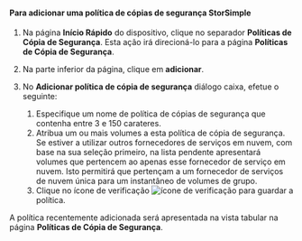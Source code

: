 
<!--author=alkohli last changed: 9/11/15-->

#### <a name="to-add-a-storsimple-backup-policy"></a>Para adicionar uma política de cópias de segurança StorSimple
1. Na página **Início Rápido** do dispositivo, clique no separador **Políticas de Cópia de Segurança**. Esta ação irá direcioná-lo para a página **Políticas de Cópia de Segurança**.
2. Na parte inferior da página, clique em **adicionar**.
3. No **Adicionar política de cópia de segurança** diálogo caixa, efetue o seguinte:
   
   1. Especifique um nome de política de cópias de segurança que contenha entre 3 e 150 carateres.
   2. Atribua um ou mais volumes a esta política de cópia de segurança. Se estiver a utilizar outros fornecedores de serviços em nuvem, com base na sua seleção primeiro, na lista pendente apresentará volumes que pertencem ao apenas esse fornecedor de serviço em nuvem. Isto permitirá que pertençam a um fornecedor de serviços de nuvem única para um instantâneo de volumes de grupo.
   3. Clique no ícone de verificação ![ícone de verificação](./media/storsimple-add-backup-policy/HCS_CheckIcon-include.png) para guardar a política.

A política recentemente adicionada será apresentada na vista tabular na página **Políticas de Cópia de Segurança**.

